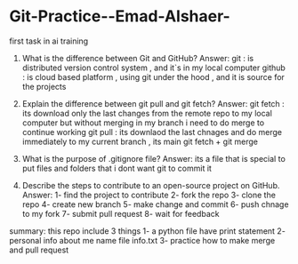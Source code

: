 # Git-Practice--Emad-Alshaer-
first task in ai training

1. What is the difference between Git and GitHub?
  Answer:
      git : is distributed version control system , and it`s in my local computer
      github : is cloud based platform , using git under the hood , and it is source for the projects

2. Explain the difference between git pull and git fetch?
   Answer:
      git fetch : its download only the last changes from the remote repo to my local computer but without merging in my branch i need to do merge to continue working
      git pull : its downlaod the last chnages and do merge immediately to my current branch , its main git fetch + git merge

3. What is the purpose of .gitignore file?
   Answer:
      its a file that is special to put files and folders that i dont want git to commit it

4. Describe the steps to contribute to an open-source project on GitHub.
   Answer:
      1- find the project to contribute
      2- fork the repo
      3- clone the repo
      4- create new branch
      5- make change and commit
      6- push chnage to my fork
      7- submit pull request
      8- wait for feedback  

summary:
   this repo include 3 things
   1- a python file have print statement
   2- personal info about me name file info.txt
   3- practice how to make merge and pull request 
    

